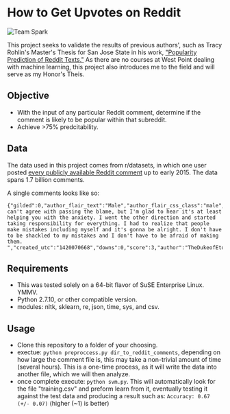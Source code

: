 How to Get Upvotes on Reddit
============

![Team Spark](https://upload.wikimedia.org/wikipedia/en/thumb/8/82/Reddit_logo_and_wordmark.svg/1920px-Reddit_logo_and_wordmark.svg.png)

This project seeks to validate the results of previous authors', such as Tracy Rohlin's Master's Thesis for San Jose State in his work, ["Popularity Prediction of Reddit Texts."](http://scholarworks.sjsu.edu/etd_theses/4704/) As there are no courses at West Point dealing with machine learning, this project also introduces me to the field and will serve as my Honor's Theis. 

## Objective
- With the input of any particular Reddit comment, determine if the comment is likely to be popular within that subreddit.
- Achieve >75% predcitability. 

## Data
The data used in this project comes from r/datasets, in which one user posted [every publicly available Reddit comment](https://www.reddit.com/r/datasets/comments/3bxlg7/i_have_every_publicly_available_reddit_comment/) up to early 2015. The data spans 1.7 billion comments. 

A single comments looks like so:
```
{"gilded":0,"author_flair_text":"Male","author_flair_css_class":"male","retrieved_on":1425124228,"ups":3,"subreddit_id":"t5_2s30g","edited":false,"controversiality":0,"parent_id":"t1_cnapn0k","subreddit":"AskMen","body":"I can't agree with passing the blame, but I'm glad to hear it's at least helping you with the anxiety. I went the other direction and started taking responsibility for everything. I had to realize that people make mistakes including myself and it's gonna be alright. I don't have to be shackled to my mistakes and I don't have to be afraid of making them. ","created_utc":"1420070668","downs":0,"score":3,"author":"TheDukeofEtown","archived":false,"distinguished":null,"id":"cnasd6x","score_hidden":false,"name":"t1_cnasd6x","link_id":"t3_2qyhmp"}
```
## Requirements
- This was tested solely on a 64-bit flavor of SuSE Enterprise Linux. YMMV.
- Python 2.7.10, or other compatible version.
- modules: nltk, sklearn, re, json, time, sys, and csv.

## Usage
- Clone this repository to a folder of your choosing.
- exectue: ```python preproccess.py dir_to_reddit_comments```, depending on how large the comment file is, this may take a non-trivial amount of time (several hours). This is a one-time process, as it will write the data into another file, which we will then analyze.
- once complete execute: ```python svm.py```. This will automatically look for the file "training.csv" and preform learn from it, eventually testing it against the test data and producing a result such as: ```Accuracy: 0.67 (+/- 0.07)``` (higher (~1) is better)


